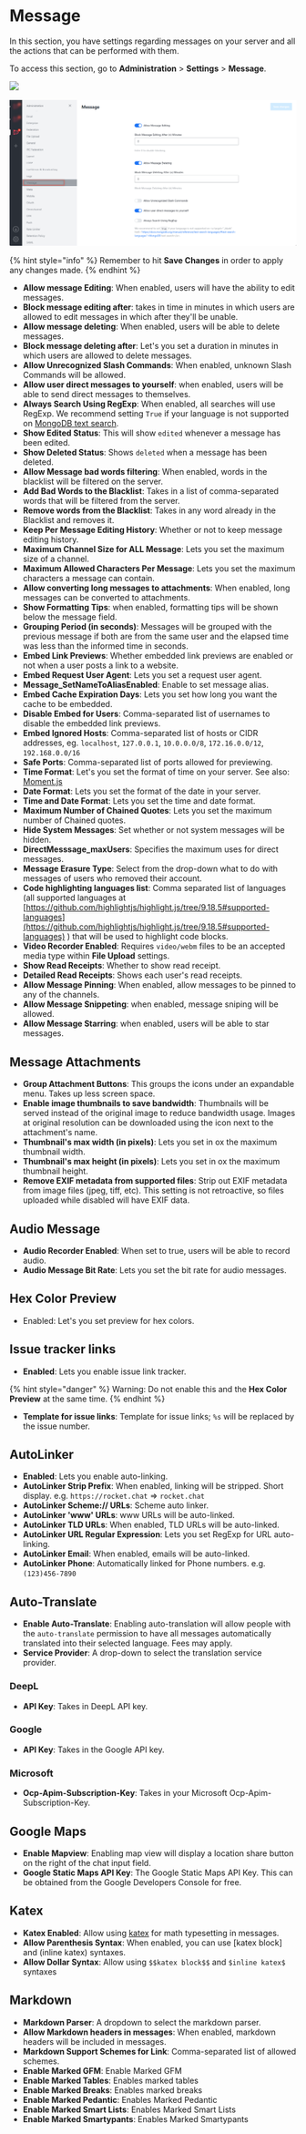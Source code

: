 # Message

In this section, you have settings regarding messages on your server and all the actions that can be performed with them.

To access this section, go to **Administration** > **Settings** > **Message**.

![](<../../../.gitbook/assets/administration >)

![](../../../.gitbook/assets/imagee.png)

{% hint style="info" %}
Remember to hit **Save Changes** in order to apply any changes made.
{% endhint %}

* **Allow message Editing**: When enabled, users will have the ability to edit messages.
* &#x20;**Block message editing after**: takes in time in minutes in which users are allowed to edit messages in which after they'll be unable.&#x20;
* **Allow message deleting**: When enabled, users will be able to delete messages.&#x20;
* **Block message deleting after**: Let's you set a duration in minutes in which users are allowed to delete messages.&#x20;
* **Allow Unrecognized Slash Commands**: When enabled, unknown Slash Commands will be allowed.&#x20;
* **Allow user direct messages to yourself**: when enabled, users will be able to send direct messages to themselves.&#x20;
* **Always Search Using RegExp**: When enabled, all searches will use RegExp. We recommend setting `True` if your language is not supported on [MongoDB text search](https://docs.mongodb.org/manual/reference/text-search-languages/#text-search-languages).&#x20;
* **Show Edited Status**: This will show `edited` whenever a message has been edited.&#x20;
* **Show Deleted Status**: Shows `deleted` when a message has been deleted.&#x20;
* **Allow Message bad words filtering**: When enabled, words in the blacklist will be filtered on the server.&#x20;
* **Add Bad Words to the Blacklist**: Takes in a list of comma-separated words that will be filtered from the server.&#x20;
* **Remove words from the Blacklist**: Takes in any word already in the Blacklist and removes it.
* **Keep Per Message Editing History**: Whether or not to keep message editing history.&#x20;
* **Maximum Channel Size for ALL Message**: Lets you set the maximum size of a channel.
* **Maximum Allowed Characters Per Message**: Lets you set the maximum characters a message can contain.
* **Allow converting long messages to attachments**: When enabled, long messages can be converted to attachments.&#x20;
* **Show Formatting Tips**: when enabled, formatting tips will be shown below the message field.&#x20;
* **Grouping Period (in seconds)**: Messages will be grouped with the previous message if both are from the same user and the elapsed time was less than the informed time in seconds.&#x20;
* **Embed Link Previews**: Whether embedded link previews are enabled or not when a user posts a link to a website.&#x20;
* **Embed Request User Agent**: Lets you set a request user agent.&#x20;
* **Message\_SetNameToAliasEnabled**: Enable to set message alias.&#x20;
* **Embed Cache Expiration Days**: Lets you set how long you want the cache to be embedded.&#x20;
* **Disable Embed for Users**: Comma-separated list of usernames to disable the embedded link previews.&#x20;
* **Embed Ignored Hosts**: Comma-separated list of hosts or CIDR addresses, eg. `localhost`, `127.0.0.1`, `10.0.0.0/8`, `172.16.0.0/12`, `192.168.0.0/16`&#x20;
* **Safe Ports**: Comma-separated list of ports allowed for previewing.&#x20;
* **Time Format**: Let's you set the format of time on your server. See also: [Moment.js](http://momentjs.com/docs/#/displaying/format/)&#x20;
* **Date Format**: Lets you set the format of the date in your server.&#x20;
* **Time and Date Format**: Lets you set the time and date format.&#x20;
* **Maximum Number of Chained Quotes**: Lets you set the maximum number of Chained quotes.&#x20;
* **Hide System Messages**: Set whether or not system messages will be hidden.&#x20;
* **DirectMesssage\_maxUsers**: Specifies the maximum uses for direct messages.&#x20;
* **Message Erasure Type**: Select from the drop-down what to do with messages of users who removed their account.&#x20;
* **Code highlighting languages list**: Comma separated list of languages (all supported languages at [https://github.com/highlightjs/highlight.js/tree/9.18.5#supported-languages](https://github.com/highlightjs/highlight.js/tree/9.18.5#supported-languages) ) that will be used to highlight code blocks.&#x20;
* **Video Recorder Enabled**: Requires `video/webm` files to be an accepted media type within **File Upload** settings.&#x20;
* **Show Read Receipts**: Whether to show read receipt.&#x20;
* **Detailed Read Receipts**: Shows each user's read receipts.&#x20;
* **Allow Message Pinning**: When enabled, allow messages to be pinned to any of the channels.&#x20;
* **Allow Message Snippeting**: when enabled, message sniping will be allowed.&#x20;
* **Allow Message Starring**: when enabled, users will be able to star messages.

## Message Attachments

* **Group Attachment Buttons**: This groups the icons under an expandable menu. Takes up less screen space.&#x20;
* **Enable image thumbnails to save bandwidth**: Thumbnails will be served instead of the original image to reduce bandwidth usage. Images at original resolution can be downloaded using the icon next to the attachment's name.&#x20;
* **Thumbnail's max width (in pixels)**: Lets you set in ox the maximum thumbnail width.&#x20;
* **Thumbnail's max height (in pixels)**: Lets you set in ox the maximum thumbnail height.&#x20;
* **Remove EXIF metadata from supported files**: Strip out EXIF metadata from image files (jpeg, tiff, etc). This setting is not retroactive, so files uploaded while disabled will have EXIF data.

## Audio Message

* **Audio Recorder Enabled**: When set to true, users will be able to record audio.&#x20;
* **Audio Message Bit Rate**: Lets you set the bit rate for audio messages.

## Hex Color Preview

* Enabled: Let's you set preview for hex colors.

## Issue tracker links

* **Enabled**: Lets you enable issue link tracker.&#x20;

{% hint style="danger" %}
Warning: Do not enable this and the **Hex Color Preview** at the same time.
{% endhint %}

* **Template for issue links**: Template for issue links; `%s` will be replaced by the issue number.

## **AutoLinker**

* **Enabled**: Lets you enable auto-linking.&#x20;
* **AutoLinker Strip Prefix**: When enabled, linking will be stripped. Short display. e.g. `https://rocket.chat` => `rocket.chat`&#x20;
* **AutoLinker Scheme:// URLs**: Scheme auto linker.&#x20;
* **AutoLinker 'www' URLs**: www URLs will be auto-linked.&#x20;
* **AutoLinker TLD URLs**: When enabled, TLD URLs will be auto-linked.&#x20;
* **AutoLinker URL Regular Expression**: Lets you set RegExp for URL auto-linking.&#x20;
* **AutoLinker Email**: When enabled, emails will be auto-linked.&#x20;
* **AutoLinker Phone**: Automatically linked for Phone numbers. e.g. `(123)456-7890`

## Auto-Translate

* **Enable Auto-Translate**: Enabling auto-translation will allow people with the `auto-translate` permission to have all messages automatically translated into their selected language. Fees may apply.&#x20;
* **Service Provider**: A drop-down to select the translation service provider.

### **DeepL**

* **API Key**: Takes in DeepL API key.

### **Google**

* **API Key**: Takes in the Google API key.

### **Microsoft**

* **Ocp-Apim-Subscription-Key**: Takes in your Microsoft Ocp-Apim-Subscription-Key.

## Google Maps

* **Enable Mapview**: Enabling map view will display a location share button on the right of the chat input field.
* **Google Static Maps API Key**: The Google Static Maps API Key. This can be obtained from the Google Developers Console for free.

## **Katex**

* **Katex Enabled**: Allow using [katex](http://khan.github.io/KaTeX/) for math typesetting in messages.&#x20;
* **Allow Parenthesis Syntax**: When enabled, you can use \[katex block] and (inline katex) syntaxes.
* **Allow Dollar Syntax**: Allow using `$$katex block$$` and `$inline katex$` syntaxes

## **Markdown**

* **Markdown Parser**: A dropdown to select the markdown parser.&#x20;
* **Allow Markdown headers in messages**: When enabled, markdown headers will be included in messages.&#x20;
* **Markdown Support Schemes for Link**: Comma-separated list of allowed schemes.&#x20;
* **Enable Marked GFM**: Enable Marked GFM
* **Enable Marked Tables**: Enables marked tables
* **Enable Marked Breaks**: Enables marked breaks
* **Enable Marked Pedantic**: Enables Marked Pedantic
* **Enable Marked Smart Lists**: Enables Marked Smart Lists
* **Enable Marked Smartypants**: Enables Marked Smartypants
